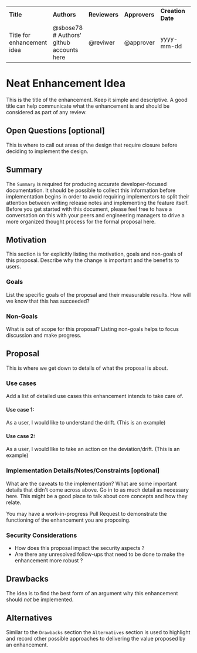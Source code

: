 |                            |                                                |               |               |                   |                  |
| -------------------------- | ---------------------------------------------- | ------------- | ------------- | ----------------- | ---------------- |
| **Title**                  | **Authors**                                    | **Reviewers** | **Approvers** | **Creation Date** | **Last Updated** |
| Title for enhancement idea | @sbose78 <br/> # Authors' github accounts here | @reviwer      | @approver     | yyyy-mm-dd        | yyyy-mm-dd       |

# Neat Enhancement Idea

This is the title of the enhancement. Keep it simple and descriptive. A good title can help
communicate what the enhancement is and should be considered as part of any review.

## Open Questions \[optional\]

This is where to call out areas of the design that require closure before deciding to implement the
design.

## Summary

The `Summary` is required for producing accurate developer-focused documentation. It should be possible to collect this information
before implementation begins in order to avoid requiring implementors to split their attention
between writing release notes and implementing the feature itself. Before you get started with this document,
please feel free to have a conversation on this with your peers and engineering managers to drive a more organized thought process for the formal proposal here.

## Motivation

This section is for explicitly listing the motivation, goals and non-goals of this proposal.
Describe why the change is important and the benefits to users.

### Goals

List the specific goals of the proposal and their measurable results. How will we know that this has succeeded?

### Non-Goals

What is out of scope for this proposal? Listing non-goals helps to focus discussion and make
progress.

## Proposal

This is where we get down to details of what the proposal is about.

### Use cases

Add a list of detailed use cases this enhancement intends to take care of.

#### Use case 1:

As a user, I would like to understand the drift. (This is an example)

#### Use case 2:

As a user, I would like to take an action on the deviation/drift. (This is an example)

### Implementation Details/Notes/Constraints \[optional\]

What are the caveats to the implementation? What are some important details that didn't come across
above. Go in to as much detail as necessary here. This might be a good place to talk about core
concepts and how they relate.

You may have a work-in-progress Pull Request to demonstrate the functioning of the enhancement you are proposing.

### Security Considerations

- How does this proposal impact the security aspects ?
- Are there any unresolved follow-ups that need to be done to make the enhancement more robust ?

## Drawbacks

The idea is to find the best form of an argument why this enhancement should _not_ be implemented.

## Alternatives

Similar to the `Drawbacks` section the `Alternatives` section is used to highlight and record other
possible approaches to delivering the value proposed by an enhancement.
